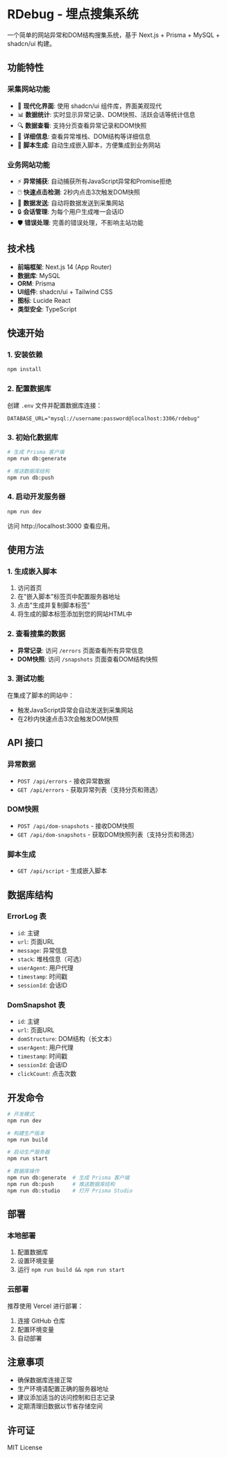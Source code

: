 # RDebug - 埋点搜集系统

一个简单的网站异常和DOM结构搜集系统，基于 Next.js + Prisma + MySQL + shadcn/ui 构建。

## 功能特性

### 采集网站功能
- 🚀 **现代化界面**: 使用 shadcn/ui 组件库，界面美观现代
- 📊 **数据统计**: 实时显示异常记录、DOM快照、活跃会话等统计信息
- 🔍 **数据查看**: 支持分页查看异常记录和DOM快照
- 📝 **详细信息**: 查看异常堆栈、DOM结构等详细信息
- 🎯 **脚本生成**: 自动生成嵌入脚本，方便集成到业务网站

### 业务网站功能
- ⚡ **异常捕获**: 自动捕获所有JavaScript异常和Promise拒绝
- 🖱️ **快速点击检测**: 2秒内点击3次触发DOM快照
- 📡 **数据发送**: 自动将数据发送到采集网站
- 🔒 **会话管理**: 为每个用户生成唯一会话ID
- 🛡️ **错误处理**: 完善的错误处理，不影响主站功能

## 技术栈

- **前端框架**: Next.js 14 (App Router)
- **数据库**: MySQL
- **ORM**: Prisma
- **UI组件**: shadcn/ui + Tailwind CSS
- **图标**: Lucide React
- **类型安全**: TypeScript

## 快速开始

### 1. 安装依赖

```bash
npm install
```

### 2. 配置数据库

创建 `.env` 文件并配置数据库连接：

```env
DATABASE_URL="mysql://username:password@localhost:3306/rdebug"
```

### 3. 初始化数据库

```bash
# 生成 Prisma 客户端
npm run db:generate

# 推送数据库结构
npm run db:push
```

### 4. 启动开发服务器

```bash
npm run dev
```

访问 http://localhost:3000 查看应用。

## 使用方法

### 1. 生成嵌入脚本

1. 访问首页
2. 在"嵌入脚本"标签页中配置服务器地址
3. 点击"生成并复制脚本标签"
4. 将生成的脚本标签添加到您的网站HTML中

### 2. 查看搜集的数据

- **异常记录**: 访问 `/errors` 页面查看所有异常信息
- **DOM快照**: 访问 `/snapshots` 页面查看DOM结构快照

### 3. 测试功能

在集成了脚本的网站中：
- 触发JavaScript异常会自动发送到采集网站
- 在2秒内快速点击3次会触发DOM快照

## API 接口

### 异常数据
- `POST /api/errors` - 接收异常数据
- `GET /api/errors` - 获取异常列表（支持分页和筛选）

### DOM快照
- `POST /api/dom-snapshots` - 接收DOM快照
- `GET /api/dom-snapshots` - 获取DOM快照列表（支持分页和筛选）

### 脚本生成
- `GET /api/script` - 生成嵌入脚本

## 数据库结构

### ErrorLog 表
- `id`: 主键
- `url`: 页面URL
- `message`: 异常信息
- `stack`: 堆栈信息（可选）
- `userAgent`: 用户代理
- `timestamp`: 时间戳
- `sessionId`: 会话ID

### DomSnapshot 表
- `id`: 主键
- `url`: 页面URL
- `domStructure`: DOM结构（长文本）
- `userAgent`: 用户代理
- `timestamp`: 时间戳
- `sessionId`: 会话ID
- `clickCount`: 点击次数

## 开发命令

```bash
# 开发模式
npm run dev

# 构建生产版本
npm run build

# 启动生产服务器
npm run start

# 数据库操作
npm run db:generate  # 生成 Prisma 客户端
npm run db:push      # 推送数据库结构
npm run db:studio    # 打开 Prisma Studio
```

## 部署

### 本地部署
1. 配置数据库
2. 设置环境变量
3. 运行 `npm run build && npm run start`

### 云部署
推荐使用 Vercel 进行部署：
1. 连接 GitHub 仓库
2. 配置环境变量
3. 自动部署

## 注意事项

- 确保数据库连接正常
- 生产环境请配置正确的服务器地址
- 建议添加适当的访问控制和日志记录
- 定期清理旧数据以节省存储空间

## 许可证

MIT License 
